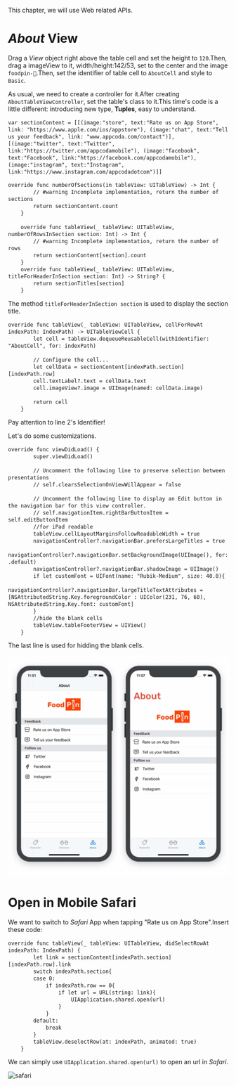This chapter, we will use Web related APIs.

# *About* View

Drag a *View* object right above the table cell and set the height to `120`.Then, drag a imageView to it, width/height:142/53, set to the center and the image `foodpin-`.Then, set the identifier of table cell to `AboutCell` and style to `Basic`.

As usual, we need to create a controller for it.After creating `AboutTableViewController`, set the table's class to it.This time's code is a little different: introducing new type, **Tuples**, easy to understand.

```sw
var sectionContent = [[(image:"store", text:"Rate us on App Store", link: "https://www.apple.com/ios/appstore"), (image:"chat", text:"Tell us your feedback", link: "www.appcoda.com/contact")],[(image:"twitter", text:"Twitter", link:"https://twitter.com/appcodamobile"), (image:"facebook", text:"Facebook", link:"https://facebook.com/appcodamobile"), (image:"instagram", text:"Instagram", link:"https://www.instagram.com/appcodadotcom")]]
```

```sw
override func numberOfSections(in tableView: UITableView) -> Int {
        // #warning Incomplete implementation, return the number of sections
        return sectionContent.count
    }

    override func tableView(_ tableView: UITableView, numberOfRowsInSection section: Int) -> Int {
        // #warning Incomplete implementation, return the number of rows
        return sectionContent[section].count
    }
    override func tableView(_ tableView: UITableView, titleForHeaderInSection section: Int) -> String? {
        return sectionTitles[section]
    }
```

The method `titleForHeaderInSection section` is used to display the section title.

```sw
override func tableView(_ tableView: UITableView, cellForRowAt indexPath: IndexPath) -> UITableViewCell {
        let cell = tableView.dequeueReusableCell(withIdentifier: "AboutCell", for: indexPath)

        // Configure the cell...
        let cellData = sectionContent[indexPath.section][indexPath.row]
        cell.textLabel?.text = cellData.text
        cell.imageView?.image = UIImage(named: cellData.image)

        return cell
    }
```

Pay attention to line 2's Identifier!

Let's do some customizations.

```sw
override func viewDidLoad() {
        super.viewDidLoad()

        // Uncomment the following line to preserve selection between presentations
        // self.clearsSelectionOnViewWillAppear = false

        // Uncomment the following line to display an Edit button in the navigation bar for this view controller.
        // self.navigationItem.rightBarButtonItem = self.editButtonItem
        //for iPad readable
        tableView.cellLayoutMarginsFollowReadableWidth = true
        navigationController?.navigationBar.prefersLargeTitles = true
        navigationController?.navigationBar.setBackgroundImage(UIImage(), for: .default)
        navigationController?.navigationBar.shadowImage = UIImage()
        if let customFont = UIFont(name: "Rubik-Medium", size: 40.0){
            navigationController?.navigationBar.largeTitleTextAttributes = [NSAttributedString.Key.foregroundColor : UIColor(231, 76, 60), NSAttributedString.Key.font: customFont]
        }
        //hide the blank cells
        tableView.tableFooterView = UIView()
    }
```

The last line is used for hidding the blank cells.

![AboutCell](graph/AboutCell.jpg)

# Open in Mobile Safari

We want to switch to *Safari* App when tapping "Rate us on App Store".Insert these code:

```sw
override func tableView(_ tableView: UITableView, didSelectRowAt indexPath: IndexPath) {
        let link = sectionContent[indexPath.section][indexPath.row].link
        switch indexPath.section{
        case 0:
            if indexPath.row == 0{
                if let url = URL(string: link){
                    UIApplication.shared.open(url)
                }
            }
        default:
            break
        }
        tableView.deselectRow(at: indexPath, animated: true)
    }
```

We can simply use `UIApplication.shared.open(url)` to open an url in *Safari*.

![safari](graph/safari.gif)

